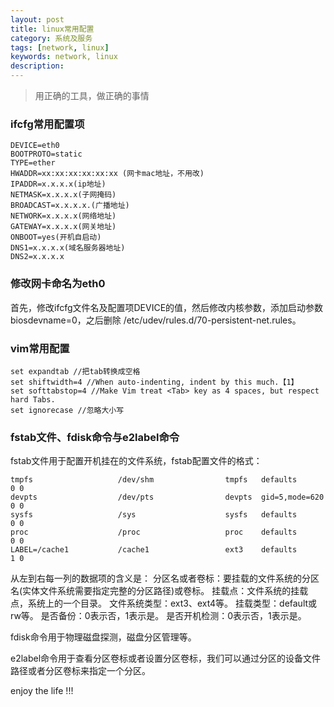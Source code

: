 ```yaml
---
layout: post
title: linux常用配置
category: 系统及服务
tags: [network, linux]
keywords: network, linux
description: 
---
```


> 用正确的工具，做正确的事情

### ifcfg常用配置项
    DEVICE=eth0
    BOOTPROTO=static
    TYPE=ether
    HWADDR=xx:xx:xx:xx:xx:xx (网卡mac地址，不用改)
    IPADDR=x.x.x.x(ip地址)
    NETMASK=x.x.x.x(子网掩码)
    BROADCAST=x.x.x.x.(广播地址)
    NETWORK=x.x.x.x(网络地址)
    GATEWAY=x.x.x.x(网关地址)
    ONBOOT=yes(开机自启动)
    DNS1=x.x.x.x(域名服务器地址)
    DNS2=x.x.x.x

### 修改网卡命名为eth0
首先，修改ifcfg文件名及配置项DEVICE的值，然后修改内核参数，添加启动参数 biosdevname=0，之后删除 /etc/udev/rules.d/70-persistent-net.rules。


### vim常用配置
    set expandtab //把tab转换成空格
    set shiftwidth=4 //When auto-indenting, indent by this much.【1】
    set softtabstop=4 //Make Vim treat <Tab> key as 4 spaces, but respect hard Tabs.
    set ignorecase //忽略大小写


### fstab文件、fdisk命令与e2label命令

fstab文件用于配置开机挂在的文件系统，fstab配置文件的格式：
	
	tmpfs                   /dev/shm                tmpfs   defaults        0 0
	devpts                  /dev/pts                devpts  gid=5,mode=620  0 0
	sysfs                   /sys                    sysfs   defaults        0 0
	proc                    /proc                   proc    defaults        0 0
	LABEL=/cache1           /cache1                 ext3    defaults        1 0

从左到右每一列的数据项的含义是：
分区名或者卷标：要挂载的文件系统的分区名(实体文件系统需要指定完整的分区路径)或卷标。
挂载点：文件系统的挂载点，系统上的一个目录。
文件系统类型：ext3、ext4等。
挂载类型：default或rw等。
是否备份：0表示否，1表示是。
是否开机检测：0表示否，1表示是。

fdisk命令用于物理磁盘探测，磁盘分区管理等。

e2label命令用于查看分区卷标或者设置分区卷标，我们可以通过分区的设备文件路径或者分区卷标来指定一个分区。



enjoy the life !!!
